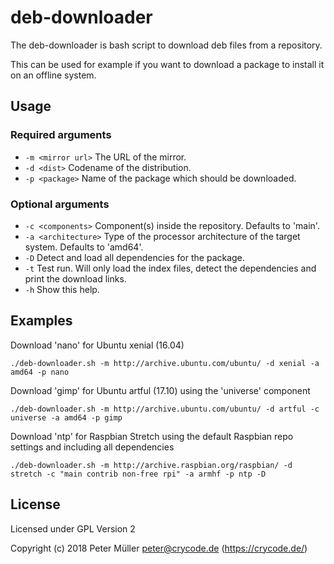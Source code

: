 # deb-downloader

The deb-downloader is bash script to download deb files from a repository.

This can be used for example if you want to download a package to install it on an offline system.


## Usage

### Required arguments
* `-m <mirror url>`   The URL of the mirror.
* `-d <dist>`         Codename of the distribution.
* `-p <package>`      Name of the package which should be downloaded.

### Optional arguments
* `-c <components>`   Component(s) inside the repository. Defaults to 'main'.
* `-a <architecture>` Type of the processor architecture of the target system. Defaults to 'amd64'.
* `-D`                Detect and load all dependencies for the package.
* `-t`                Test run. Will only load the index files, detect the dependencies and print the download links.
* `-h`                Show this help.


## Examples

Download 'nano' for Ubuntu xenial (16.04)
```
./deb-downloader.sh -m http://archive.ubuntu.com/ubuntu/ -d xenial -a amd64 -p nano
```

Download 'gimp' for Ubuntu artful (17.10) using the 'universe' component
```
./deb-downloader.sh -m http://archive.ubuntu.com/ubuntu/ -d artful -c universe -a amd64 -p gimp
```

Download 'ntp' for Raspbian Stretch using the default Raspbian repo settings and including all dependencies
```
./deb-downloader.sh -m http://archive.raspbian.org/raspbian/ -d stretch -c "main contrib non-free rpi" -a armhf -p ntp -D
```


## License

Licensed under GPL Version 2

Copyright (c) 2018 Peter Müller <peter@crycode.de> (https://crycode.de/)
